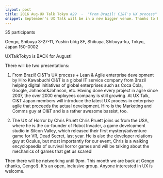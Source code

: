 ```yaml
---
layout: post
title: 2016 Aug-UX Talk Tokyo #29  -  "From Brazil! CI&T's UX process" by Hiro Kawabuchi & "The UX of Horror" by Chris Pruett
snippet: September's UX Talk will be in a new bigger venue. Thanks to Pivotal for agreeing to host the -
---
```

35 participants

Gengo, Shibuya 3-27-11, Yushin bldg 8F, Shibuya, Shibuya-ku, Tokyo, Japan 150-0002

UXTalkTokyo is BACK for August!

There will be two presentations:
1) From Brazil! CI&T's UX process + Lean & Agile enterprise development by Hiro Kawabuchi
CI&T is a global IT service company from Brazil helping digital initiatives of global enterprises such as Coca Cola, Google, Johnson&Johnson, etc. Having done every project in agile since 2007, the over 2000 employees company is still growing. At UX Talk, CI&T Japan members will introduce the latest UX process in enterprise agile that proceeds the actual development. Hiro is the Marketing and Comms guy at CI&T and is a rather awesome bassist, too.

2) The UX of Horror by Chris Pruett
Chris Pruett joins us from the USA, where he is the co-founder of Robot Invader, a game development studio in Silcon Valley, which released their first mystery/adventure game for VR, Dead Secret, last year. He is also the developer relations guy at Oculus, but most importantly for our event, Chris is a walking encyclopaedia of survival horror games and will be talking about the mechanics of games that get us scared!

Then there will be networking until 9pm. This month we are back at Gengo (thanks, Gengo!). It's an open, inclusive group. Anyone interested in UX is welcome.

